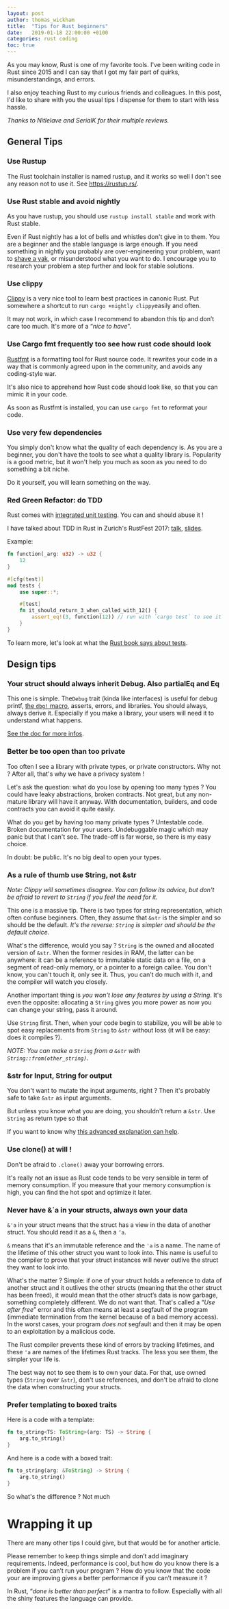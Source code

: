 ```yaml
---
layout: post
author: thomas_wickham
title:  "Tips for Rust beginners"
date:   2019-01-18 22:00:00 +0100
categories: rust coding
toc: true
---
```


As you may know, Rust is one of my favorite tools. I've been writing code in Rust since 2015 and I can say that I got my fair part of quirks, misunderstandings, and errors.

I also enjoy teaching Rust to my curious friends and colleagues. In this post, I'd like to share with you the usual tips I dispense for them to start with less hassle.

_Thanks to Nitlelave and SerialK for their multiple reviews._



## General Tips

### Use Rustup

The Rust toolchain installer is named rustup, and it works so well I don't see any reason not to use it. See https://rustup.rs/.

### Use Rust stable and avoid nightly

As you have rustup, you should use `rustup install stable` and work with Rust stable.

Even if Rust nightly has a lot of bells and whistles don't give in to them. You are a beginner and the stable language is large enough. If you need something in nightly you probably are over-engineering your problem, want to [shave a yak](https://www.hanselman.com/blog/YakShavingDefinedIllGetThatDoneAsSoonAsIShaveThisYak.aspx), or misunderstood what you want to do. I encourage you to research your problem a step further and look for stable solutions.

### Use clippy

[Clippy](https://github.com/rust-lang/rust-clippy) is a very nice tool to learn best practices in canonic Rust. Put somewhere a shortcut to run `cargo +nightly clippy`easily and often.

It may not work, in which case I recommend to abandon this tip and don’t care too much. It's more of a “_nice to have_”.

### Use Cargo fmt frequently too see how rust code should look

[Rustfmt](https://github.com/rust-lang/rustfmt#quick-start) is a formatting tool for Rust source code. It rewrites your code in a way that is commonly agreed upon in the community, and avoids any coding-style war.

It's also nice to apprehend how Rust code should look like, so that you can mimic it in your code.

As soon as Rustfmt is installed, you can use `cargo fmt` to reformat your code.

### Use very few dependencies

You simply don't know what the quality of each dependency is. As you are a beginner, you don't have the tools to see what a quality library is. Popularity is a good metric, but it won't help you much as soon as you need to do something a bit niche.

Do it yourself, you will learn something on the way.

### Red Green Refactor: do TDD

Rust comes with [integrated unit testing](https://doc.rust-lang.org/book/ch11-01-writing-tests.html). You can and should abuse it ! 

I have talked about TDD in Rust in Zurich's RustFest 2017: [talk](https://www.youtube.com/watch?v=U3F7uAOCjEo), [slides](https://slides.com/thomaswickham/efficient-tdd-in-rust).

Example:

```rust
fn function(_arg: u32) -> u32 {
    12
}

#[cfg(test)]
mod tests {
    use super::*;

    #[test]
    fn it_should_return_3_when_called_with_12() {
        assert_eq!(3, function(12)) // run with `cargo test` to see it fail
    }
}
```



To learn more, let's look at what the [Rust book says about tests](https://doc.rust-lang.org/1.30.0/book/second-edition/ch11-03-test-organization.html).



## Design tips

### Your struct should always inherit Debug. Also partialEq and Eq

This one is simple. The`Debug` trait (kinda like interfaces) is useful for debug printf, [the `dbg!` macro](https://doc.rust-lang.org/std/macro.dbg.html), asserts, errors, and libraries. You should always, always derive it. Especially if you make a library, your users will need it to understand what happens.

[See the doc for more infos](https://doc.rust-lang.org/std/fmt/trait.Debug.html).



### Better be too open than too private

Too often I see a library with private types, or private constructors. Why not ? After all, that's why we have a privacy system !

Let's ask the question: what do you lose by opening too many types ? You could have leaky abstractions, broken contracts. Not great, but any non-mature library will have it anyway. With documentation, builders, and code contracts you can avoid it quite easily.

What do you get by having too many private types ? Untestable code. Broken documentation for your users. Undebuggable magic which may panic but that I can't see. The trade-off is far worse, so there is my easy choice.

In doubt: be public. It's no big deal to open your types.

### As a rule of thumb use String, not &str

*Note: Clippy will sometimes disagree. You can follow its advice, but don't be afraid to revert to `String` if you feel the need for it.*

This one is a massive tip. There is two types for string representation, which often confuse beginners. Often, they assume that `&str` is the simpler and so should be the default. _It's the reverse: `String` is simpler and should be the default choice._

What's the difference, would you say ? `String` is the owned and allocated version of `&str`. When the former resides in RAM, the latter can be anywhere: it can be a reference to immutable static data on a file, on a segment of read-only memory, or a pointer to a foreign callee. You don't know, you can't touch it, only see it. Thus, you can't do much with it, and the compiler will watch you closely.

Another important thing is _you won't lose any features by using a String_. It's even the opposite: allocating a `String` gives you more power as now you can change your string, pass it around.

Use `String` first. Then, when your code begin to stabilize, you will be able to spot easy replacements from `String` to `&str` without loss (it will be easy: does it compiles ?).

_NOTE: You can make a `String` from a `&str` with `String::from(other_string)`._

### &str for Input, String for output

You don't want to mutate the input arguments, right ? Then it's probably safe to take `&str` as input arguments.

But unless you know what you are doing, you shouldn't return a `&str`. Use `String` as return type so that 

If you want to know why [this advanced explanation can help](https://stackoverflow.com/questions/23981391/how-exactly-does-the-callstack-work). 

### Use clone() at will !

Don't be afraid to `.clone()` away your borrowing errors. 

It's really not an issue as Rust code tends to be very sensible in term of memory consumption. If you measure that your memory consumption is high, you can find the hot spot and optimize it later.

### Never have &´a in your structs, always own your data

`&'a` in your struct means that the struct has a view in the data of another struct. You should read it as a `&`, then a `‘a`.

`&` means that it's an immutable reference and the `'a` is a name. The name of the lifetime of this other struct you want to look into. This name is useful to the compiler to prove that your struct instances will never outlive the struct they want to look into.

What's the matter ? Simple: if one of your struct holds a reference to data of another struct and it outlives the other structs (meaning that the other struct has been freed), it would mean that the other struct’s data is now garbage, something completely different. We do not want that. That's called a “_Use after free_” error and this often means at least a segfault of the program (immediate termination from the kernel because of a bad memory access). In the worst cases, your program _does not_ segfault and then it may be open to an exploitation by a malicious code.

The Rust compiler prevents these kind of errors by tracking lifetimes, and these `'a` are names of the lifetimes Rust tracks. The less you see them, the simpler your life is.

The best way not to see them is to own your data. For that, use owned types (`String` over `&str`), don't use references, and don't be afraid to clone the data when constructing your structs.

### Prefer templating to boxed traits

Here is a code with a template:

```rust
fn to_string<TS: ToString>(arg: TS) -> String {
    arg.to_string()
}
```

And here is a code with a boxed trait:

```rust
fn to_string(arg: &ToString) -> String {
    arg.to_string()
}
```



So what's the difference ? Not much





# Wrapping it up

There are many other tips I could give, but that would be for another article.

Please remember to keep things simple and don’t add imaginary requirements. Indeed, performance is cool, but how do you know there is a problem if you can’t run your program ? How do you know that the code your are improving gives a better performance if you can’t measure it ?

In Rust, “_done is better than perfect_” is a mantra to follow. Especially with all the shiny features the language can provide.
